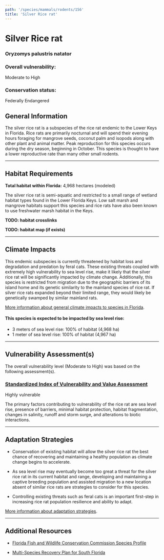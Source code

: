 ```yaml
---
path: '/species/mammals/rodents/156'
title: 'Silver Rice rat'
---
```


# Silver Rice rat

### Oryzomys palustris natator

<div id="TopSection">



<div>

### Overall vulnerability:

<div class="vulnerability vulnerability-high">Moderate to High</div>

### Conservation status:

Federally Endangered

</div>
</div>

## General Information

The silver rice rat is a subspecies of the rice rat endemic to the Lower Keys in Florida.  Rice rats are primarily nocturnal and will spend their evening hours foraging for mangrove seeds, coconut palm and isopods along with other plant and animal matter.  Peak reproduction for this species occurs during the dry season, beginning in October.  This species is thought to have a lower reproductive rate than many other small rodents.

<hr />

## Habitat Requirements

**Total habitat within Florida:** 4,968 hectares (modeled)

The silver rice rat is semi-aquatic and restricted to a small range of wetland habitat types found in the Lower Florida Keys.  Low salt marsh and mangrove habitats support this species and rice rats have also been known to use freshwater marsh habitat in the Keys.

**TODO: habitat crosslinks**

**TODO: habitat map (if exists)**

<hr />

## Climate Impacts

This endemic subspecies is currently threatened by habitat loss and degradation and predation by feral cats.  These existing threats coupled with extremely high vulnerability to sea level rise, make it likely that the silver rice rat will be significantly impacted by climate change.  Additionally, this species is restricted from migration due to the geographic barriers of its island home and its genetic similarity to the mainland species of rice rat.  If silver rice rats expanded beyond their limited range, they would likely be genetically swamped by similar mainland rats.

[More information about general climate impacts to species in Florida](/impacts/species).


#### This species is expected to be impacted by sea level rise:

- 3 meters of sea level rise: 100% of habitat (4,968 ha)
- 1 meter of sea level rise: 100% of habitat (4,967 ha)
    

<hr />

## Vulnerability Assessment(s)

The overall vulnerability level (Moderate to High) was based on the following assessment(s).
#### 
<div class="vulnerability-header">
<h3><a href="/impacts/vulnerability/sivva/species">Standardized Index of Vulnerability and Value Assessment</a></h3>
<div class="vulnerability vulnerability-high">Highly vulnerable</div>
</div> 

The primary factors contributing to vulnerability of the rice rat are sea level rise, presence of barriers, minimal habitat protection, habitat fragmentation, changes in salinity, runoff and storm surge, and alterations to biotic interactions.


<hr />

## Adaptation Strategies

- Conservation of existing habitat will allow the silver rice rat the best chance of recovering and maintaining a healthy population as climate change begins to accelerate.

- As sea level rise may eventually become too great a threat for the silver rice rat in its current habitat and range, developing and maintaining a captive breeding population and assisted migration to a new location absent of similar rice rats are strategies to consider for this species.

- Controlling existing threats such as feral cats is an important first-step in increasing rice rat population resilience and ability to adapt.

[More information about adaptation strategies](/strategies).

<hr />


## Additional Resources

- [Florida Fish and Wildlife Conservation Commission Species Profile](https://myfwc.com/wildlifehabitats/profiles/mammals/land/rice-rat/)

- [Multi-Species Recovery Plan for South Florida](https://ecos.fws.gov/docs/recovery_plan/sfl_msrp/SFL_MSRP_Species.pdf)
